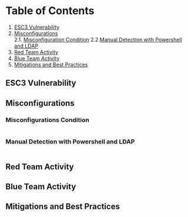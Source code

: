 # Table of Contents

1. [ESC3 Vulnerability](#esc3-vulnerability)
2. [Misconfigurations](#misconfigurations) </br>
   2.1. [Misconfiguration Condition](#misconfigurations-condition)
   2.2 [Manual Detection with Powershell and LDAP](#manual-detection-with-powershell-and-ldap)</br>
5. [Red Team Activity](#red-team-activity)
6. [Blue Team Activity](#blue-team-activity)
7. [Mitigations and Best Practices](#mitigations-and-best-practices)

## ESC3 Vulnerability

## Misconfigurations

### Misconfigurations Condition

```

```

### Manual Detection with Powershell and LDAP

```powershell


```

## Red Team Activity

## Blue Team Activity

## Mitigations and Best Practices

